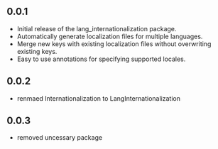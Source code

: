 ## 0.0.1

- Initial release of the lang_internationalization package.
- Automatically generate localization files for multiple languages.
- Merge new keys with existing localization files without overwriting existing keys.
- Easy to use annotations for specifying supported locales.

## 0.0.2
- renmaed Internationalization to LangInternationalization

## 0.0.3
- removed uncessary package